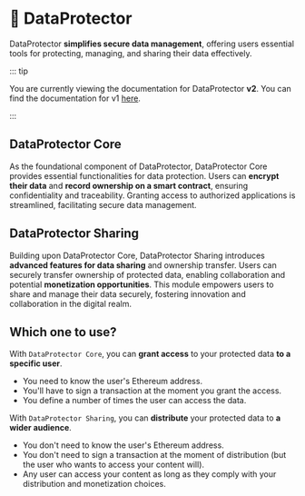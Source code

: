 # 🔐 DataProtector <span style="margin-left: 12px; position: absolute; top: -2px;"><Badge type="tip" text="2.0.0" /> <Badge type="warning" text="beta" /></span>

DataProtector **simplifies secure data management**, offering users essential
tools for protecting, managing, and sharing their data effectively.

::: tip

You are currently viewing the documentation for DataProtector **v2**. You can
find the documentation for v1
[here](https://tools.docs.iex.ec/tools/dataprotector).

:::

## DataProtector Core

As the foundational component of DataProtector, DataProtector Core provides
essential functionalities for data protection. Users can **encrypt their data**
and **record ownership on a smart contract**, ensuring confidentiality and
traceability. Granting access to authorized applications is streamlined,
facilitating secure data management.

## DataProtector Sharing

Building upon DataProtector Core, DataProtector Sharing introduces **advanced
features for data sharing** and ownership transfer. Users can securely transfer
ownership of protected data, enabling collaboration and potential **monetization
opportunities**. This module empowers users to share and manage their data
securely, fostering innovation and collaboration in the digital realm.

## Which one to use?

With `DataProtector Core`, you can **grant access** to your protected data **to
a specific user**.

- You need to know the user's Ethereum address.
- You'll have to sign a transaction at the moment you grant the access.
- You define a number of times the user can access the data.

With `DataProtector Sharing`, you can **distribute** your protected data to **a
wider audience**.

- You don't need to know the user's Ethereum address.
- You don't need to sign a transaction at the moment of distribution (but the
  user who wants to access your content will).
- Any user can access your content as long as they comply with your distribution
  and monetization choices.
